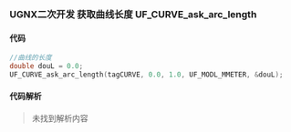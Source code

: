 ### UGNX二次开发 获取曲线长度 UF_CURVE_ask_arc_length

#### 代码

```cpp
//曲线的长度
double douL = 0.0;
UF_CURVE_ask_arc_length(tagCURVE, 0.0, 1.0, UF_MODL_MMETER, &douL);
```

#### 代码解析
> 未找到解析内容

